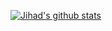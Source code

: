 [![Jihad's github stats](https://github-readme-stats.vercel.app/api?username=jihadkhawaja&show_icons=true&theme=merko&hide=["contribs","issues"])](https://github.com/jihadkhawaja)
